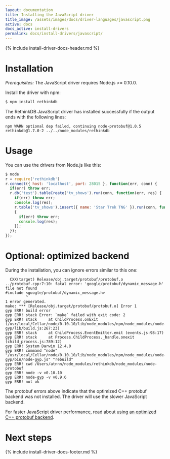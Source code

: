 ```yaml
---
layout: documentation
title: Installing the JavaScript driver
title_image: /assets/images/docs/driver-languages/javascript.png
active: docs
docs_active: install-drivers
permalink: docs/install-drivers/javascript/
---
```

{% include install-driver-docs-header.md %}

# Installation #

_Prerequisites:_ The JavaScript driver requires Node.js >= 0.10.0.

Install the driver with npm:

```bash
$ npm install rethinkdb
```

The RethinkDB JavaScript driver has installed successfully if
the output ends with the following lines:

```
npm WARN optional dep failed, continuing node-protobuf@1.0.5
rethinkdb@1.7.0-2 ../../node_modules/rethinkdb
```

# Usage #

You can use the drivers from Node.js like this:

```javascript
$ node
r = require('rethinkdb')
r.connect({ host: 'localhost', port: 28015 }, function(err, conn) {
  if(err) throw err;
  r.db('test').tableCreate('tv_shows').run(conn, function(err, res) {
    if(err) throw err;
    console.log(res);
    r.table('tv_shows').insert({ name: 'Star Trek TNG' }).run(conn, function(err, res)
    {
      if(err) throw err;
      console.log(res);
    });
  });
});
```

# Optional: optimized backend #

During the installation, you can ignore errors similar to this one:

```
  CXX(target) Release/obj.target/protobuf/protobuf.o
../protobuf.cpp:7:10: fatal error: 'google/protobuf/dynamic_message.h' file not found
#include <google/protobuf/dynamic_message.h>
         ^
1 error generated.
make: *** [Release/obj.target/protobuf/protobuf.o] Error 1
gyp ERR! build error
gyp ERR! stack Error: `make` failed with exit code: 2
gyp ERR! stack     at ChildProcess.onExit (/usr/local/Cellar/node/0.10.10/lib/node_modules/npm/node_modules/node-gyp/lib/build.js:267:23)
gyp ERR! stack     at ChildProcess.EventEmitter.emit (events.js:98:17)
gyp ERR! stack     at Process.ChildProcess._handle.onexit (child_process.js:789:12)
gyp ERR! System Darwin 12.4.0
gyp ERR! command "node" "/usr/local/Cellar/node/0.10.10/lib/node_modules/npm/node_modules/node-gyp/bin/node-gyp.js" "rebuild"
gyp ERR! cwd /Users/atnnn/node_modules/rethinkdb/node_modules/node-protobuf
gyp ERR! node -v v0.10.10
gyp ERR! node-gyp -v v0.9.6
gyp ERR! not ok
```

The protobuf errors above indicate that the optimized C++ protobuf backend was
not installed. The driver will use the slower JavaScript backend.

For faster JavaScript driver performance, read about [using an
optimized C++ protobuf backend](/docs/driver-performance/).

# Next steps #

{% include install-driver-docs-footer.md %}

